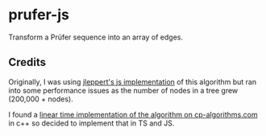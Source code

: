 # prufer-js
Transform a Prüfer sequence into an array of edges.

## Credits
Originally, I was using [jleppert's js implementation](https://github.com/jleppert/prufer) of this algorithm but ran into some performance issues as the number of nodes in a tree grew (200,000 + nodes).

I found a [linear time implementation of the algorithm on cp-algorithms.com](https://cp-algorithms.com/graph/pruefer_code.html#prufer-code_1) in c++ so decided to implement that in TS and JS.

